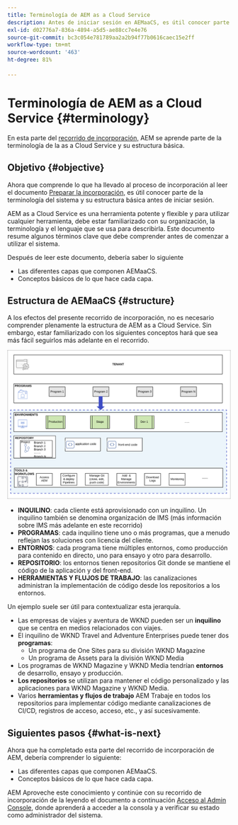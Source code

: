 ```yaml
---
title: Terminología de AEM as a Cloud Service
description: Antes de iniciar sesión en AEMaaCS, es útil conocer parte de la terminología del sistema y su estructura básica.
exl-id: d02776a7-836a-4894-a5d5-ae88cc7e4e76
source-git-commit: bc3c054e781789aa2a2b94f77b0616caec15e2ff
workflow-type: tm+mt
source-wordcount: '463'
ht-degree: 81%

---
```


# Terminología de AEM as a Cloud Service {#terminology}

En esta parte del [recorrido de incorporación,](overview.md) AEM se aprende parte de la terminología de la as a Cloud Service y su estructura básica.

## Objetivo {#objective}

Ahora que comprende lo que ha llevado al proceso de incorporación al leer el documento [Preparar la incorporación,](preparation.md) es útil conocer parte de la terminología del sistema y su estructura básica antes de iniciar sesión.

AEM as a Cloud Service es una herramienta potente y flexible y para utilizar cualquier herramienta, debe estar familiarizado con su organización, la terminología y el lenguaje que se usa para describirla. Este documento resume algunos términos clave que debe comprender antes de comenzar a utilizar el sistema.

Después de leer este documento, debería saber lo siguiente

* Las diferentes capas que componen AEMaaCS.
* Conceptos básicos de lo que hace cada capa.

## Estructura de AEMaaCS {#structure}

A los efectos del presente recorrido de incorporación, no es necesario comprender plenamente la estructura de AEM as a Cloud Service. Sin embargo, estar familiarizado con los siguientes conceptos hará que sea más fácil seguirlos más adelante en el recorrido.

![Estructura de Cloud Manager](/help/journey-sites/quick-site/assets/cloud-manager-structure.png)

* **INQUILINO**: cada cliente está aprovisionado con un inquilino. Un inquilino también se denomina organización de IMS (más información sobre IMS más adelante en este recorrido)
* **PROGRAMAS**: cada inquilino tiene uno o más programas, que a menudo reflejan las soluciones con licencia del cliente.
* **ENTORNOS**: cada programa tiene múltiples entornos, como producción para contenido en directo, uno para ensayo y otro para desarrollo.
* **REPOSITORIO**: los entornos tienen repositorios Git donde se mantiene el código de la aplicación y del front-end.
* **HERRAMIENTAS Y FLUJOS DE TRABAJO**: las canalizaciones administran la implementación de código desde los repositorios a los entornos.

Un ejemplo suele ser útil para contextualizar esta jerarquía.

* Las empresas de viajes y aventura de WKND pueden ser un **inquilino** que se centra en medios relacionados con viajes.
* El inquilino de WKND Travel and Adventure Enterprises puede tener dos **programas**:
   * Un programa de One Sites para su división WKND Magazine
   * Un programa de Assets para la división WKND Media
* Los programas de WKND Magazine y WKND Media tendrían **entornos** de desarrollo, ensayo y producción.
* **Los repositorios** se utilizan para mantener el código personalizado y las aplicaciones para WKND Magazine y WKND Media.
* Varios **herramientas y flujos de trabajo** AEM Trabaje en todos los repositorios para implementar código mediante canalizaciones de CI/CD, registros de acceso, acceso, etc., y así sucesivamente.

## Siguientes pasos {#what-is-next}

Ahora que ha completado esta parte del recorrido de incorporación de AEM, debería comprender lo siguiente:

* Las diferentes capas que componen AEMaaCS.
* Conceptos básicos de lo que hace cada capa.

AEM Aproveche este conocimiento y continúe con su recorrido de incorporación de la leyendo el documento a continuación [Acceso al Admin Console](admin-console.md), donde aprenderá a acceder a la consola y a verificar su estado como administrador del sistema.
